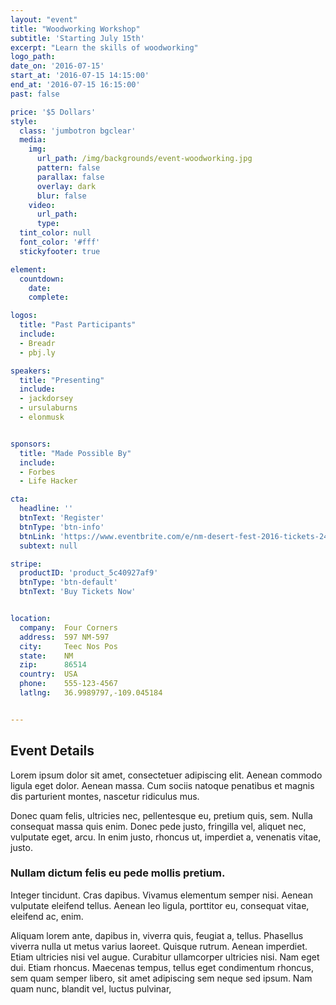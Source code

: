 ```yaml
---
layout: "event"
title: "Woodworking Workshop"
subtitle: 'Starting July 15th'
excerpt: "Learn the skills of woodworking"
logo_path:
date_on: '2016-07-15'
start_at: '2016-07-15 14:15:00'
end_at: '2016-07-15 16:15:00'
past: false

price: '$5 Dollars'
style:
  class: 'jumbotron bgclear'
  media:
    img:
      url_path: /img/backgrounds/event-woodworking.jpg
      pattern: false
      parallax: false
      overlay: dark
      blur: false
    video:
      url_path:
      type:
  tint_color: null
  font_color: '#fff'
  stickyfooter: true

element:
  countdown:
    date:
    complete:

logos:
  title: "Past Participants"
  include:
  - Breadr
  - pbj.ly

speakers:
  title: "Presenting"
  include:
  - jackdorsey
  - ursulaburns
  - elonmusk


sponsors:
  title: "Made Possible By"
  include:
  - Forbes
  - Life Hacker

cta:
  headline: ''
  btnText: 'Register'
  btnType: 'btn-info'
  btnLink: 'https://www.eventbrite.com/e/nm-desert-fest-2016-tickets-24854793356?aff=ehomecard'
  subtext: null

stripe:
  productID: 'product_5c40927af9'
  btnType: 'btn-default'
  btnText: 'Buy Tickets Now'


location:
  company:  Four Corners
  address:  597 NM-597
  city:     Teec Nos Pos
  state:    NM
  zip:      86514
  country:  USA
  phone:    555-123-4567
  latlng:   36.9989797,-109.045184


---
```


## Event Details

Lorem ipsum dolor sit amet, consectetuer adipiscing elit. Aenean commodo ligula eget dolor. Aenean massa. Cum sociis natoque penatibus et magnis dis parturient montes, nascetur ridiculus mus.

Donec quam felis, ultricies nec, pellentesque eu, pretium quis, sem. Nulla consequat massa quis enim. Donec pede justo, fringilla vel, aliquet nec, vulputate eget, arcu. In enim justo, rhoncus ut, imperdiet a, venenatis vitae, justo.

### Nullam dictum felis eu pede mollis pretium.

Integer tincidunt. Cras dapibus. Vivamus elementum semper nisi. Aenean vulputate eleifend tellus. Aenean leo ligula, porttitor eu, consequat vitae, eleifend ac, enim.

Aliquam lorem ante, dapibus in, viverra quis, feugiat a, tellus. Phasellus viverra nulla ut metus varius laoreet. Quisque rutrum. Aenean imperdiet. Etiam ultricies nisi vel augue. Curabitur ullamcorper ultricies nisi. Nam eget dui. Etiam rhoncus. Maecenas tempus, tellus eget condimentum rhoncus, sem quam semper libero, sit amet adipiscing sem neque sed ipsum. Nam quam nunc, blandit vel, luctus pulvinar,
